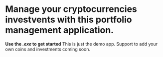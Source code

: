 # Manage your cryptocurrencies investvents with this portfolio management application.

**Use the _.exe_ to get started**
This is just the demo app. Support to add your own coins and investments coming soon.
